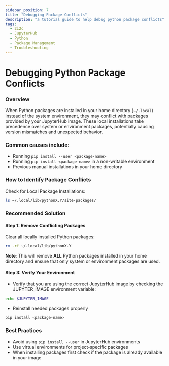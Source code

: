 ```yaml
---
sidebar_position: 7
title: "Debugging Package Conflicts"
description: "a tutorial guide to help debug python package conflicts"
tags:
  - 2i2c
  - JupyterHub
  - Python
  - Package Management
  - Troubleshooting
---
```

# Debugging Python Package Conflicts

### Overview

When Python packages are installed in your home directory (`~/.local`) instead of the system environment, they may conflict with packages provided by your JupyterHub image. These local installations take precedence over system or environment packages, potentially causing version mismatches and unexpected behavior.
### Common causes include:

- Running `pip install --user <package-name>`
- Running `pip install <package-name>` in a non-writable environment
- Previous manual installations in your home directory

### How to Identify Package Conflicts

Check for Local Package Installations:

```bash
ls ~/.local/lib/pythonX.Y/site-packages/
```



### Recommended Solution

#### Step 1: Remove Conflicting Packages

Clear all locally installed Python packages:

```bash
rm -rf ~/.local/lib/pythonX.Y
```
**Note**: This will remove **ALL** Python packages installed in your home directory and ensure that only system or environment packages are used.

#### Step 3: Verify Your Environment
- Verify that you are using the correct JupyterHub image by checking the JUPYTER_IMAGE environment variable:

```bash
echo $JUPYTER_IMAGE
```
- Reinstall needed packages properly
```bash
pip install <package-name>
```

### Best Practices
- Avoid using `pip install --user` in JupyterHub environments
- Use virtual environments for project-specific packages
- When installing packages first check if the package is already available in your image